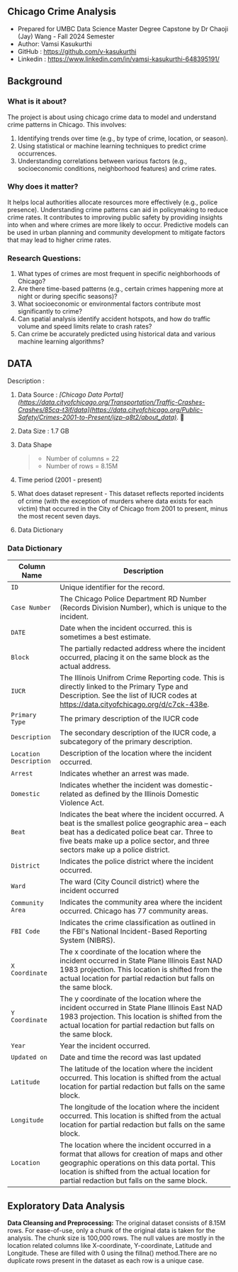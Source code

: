 ##  Chicago Crime Analysis

- Prepared for UMBC Data Science Master Degree Capstone by Dr Chaoji (Jay) Wang - Fall 2024 Semester
- Author: Vamsi Kasukurthi
- GitHub : https://github.com/v-kasukurthi
- Linkedin : https://www.linkedin.com/in/vamsi-kasukurthi-648395191/


##  Background
### What is it about? 
The project is about using chicago crime data to model and understand crime patterns in Chicago. This involves:
1. Identifying trends over time (e.g., by type of crime, location, or season).
2. Using statistical or machine learning techniques to predict crime occurrences.
3. Understanding correlations between various factors (e.g., socioeconomic conditions, neighborhood features) and crime rates.
### Why does it matter? 
It helps local authorities allocate resources more effectively (e.g., police presence). Understanding crime patterns can aid in policymaking to reduce crime rates. It contributes to improving public safety by providing insights into when and where crimes are more likely to occur. Predictive models can be used in urban planning and community development to mitigate factors that may lead to higher crime rates.
### Research Questions:
1. What types of crimes are most frequent in specific neighborhoods of Chicago?
2. Are there time-based patterns (e.g., certain crimes happening more at night or during specific seasons)?
3. What socioeconomic or environmental factors contribute most significantly to crime?
4. Can spatial analysis identify accident hotspots, and how do traffic volume and speed limits relate to crash rates?
5. Can crime be accurately predicted using historical data and various machine learning algorithms?



##  DATA
Description : 

1. Data Source : *[Chicago Data Portal](https://data.cityofchicago.org/Transportation/Traffic-Crashes-Crashes/85ca-t3if/data](https://data.cityofchicago.org/Public-Safety/Crimes-2001-to-Present/ijzp-q8t2/about_data)*. :link:

2. Data Size : 1.7 GB

3. Data Shape
   > - Number of columns =  22
   > - Number of rows    = 8.15M

4. Time period (2001 - present)
5. What does dataset represent - This dataset reflects reported incidents of crime (with the exception of murders where data exists for each victim) that occurred in the City of Chicago from 2001 to present, minus the most recent seven days.
6. Data Dictionary
   
### Data Dictionary

| **Column Name**                        | **Description**                                                                    |
|----------------------------------------|------------------------------------------------------------------------------------|
| `ID`                              | Unique identifier for the record.                                   |
| `Case Number`                     | The Chicago Police Department RD Number (Records Division Number), which is unique to the incident.                           |
| `DATE`                            | Date when the incident occurred. this is sometimes a best estimate.                                      |
| `Block`                           | The partially redacted address where the incident occurred, placing it on the same block as the actual address.                                          |
| `IUCR`                            | The Illinois Unifrom Crime Reporting code. This is directly linked to the Primary Type and Description. See the list of IUCR codes at https://data.cityofchicago.org/d/c7ck-438e.                      |
| `Primary Type`                    | The primary description of the IUCR code                                           |
| `Description`                     | The secondary description of the IUCR code, a subcategory of the primary description.                                       |
| `Location Description`            | Description of the location where the incident occurred.                                             |
| `Arrest`                          | Indicates whether an arrest was made.                                             |
| `Domestic`                        | Indicates whether the incident was domestic-related as defined by the Illinois Domestic Violence Act.                                       |
| `Beat`                            | Indicates the beat where the incident occurred. A beat is the smallest police geographic area – each beat has a dedicated police beat car. Three to five beats make up a police sector, and three sectors make up a police district.                                             |
| `District`                        | Indicates the police district where the incident occurred.                                |
| `Ward`                            | The ward (City Council district) where the incident occurred                                   |
| `Community Area`                  | Indicates the community area where the incident occurred. Chicago has 77 community areas.                                    |
| `FBI Code`                        | Indicates the crime classification as outlined in the FBI's National Incident-Based Reporting System (NIBRS).                                               |
| `X Coordinate`                    | The x coordinate of the location where the incident occurred in State Plane Illinois East NAD 1983 projection. This location is shifted from the actual location for partial redaction but falls on the same block.                                          |
| `Y Coordinate`                    | The y coordinate of the location where the incident occurred in State Plane Illinois East NAD 1983 projection. This location is shifted from the actual location for partial redaction but falls on the same block.                                       |
| `Year`                            | Year the incident occurred.                                       |
| `Updated on`                      | Date and time the record was last updated                                          |
| `Latitude`                        | The latitude of the location where the incident occurred. This location is shifted from the actual location for partial redaction but falls on the same block.                                           |
| `Longitude`                       | The longitude of the location where the incident occurred. This location is shifted from the actual location for partial redaction but falls on the same block.                          |
| `Location`                        | The location where the incident occurred in a format that allows for creation of maps and other geographic operations on this data portal. This location is shifted from the actual location for partial redaction but falls on the same block.                                           |


## Exploratory Data Analysis

**Data Cleansing and Preprocessing:**
The original dataset consists of 8.15M rows. For ease-of-use, only a chunk of the original data is taken for the analysis. The chunk size is 100,000 rows. The null values are mostly in the location related columns like X-coordinate, Y-coordinate, Latitude and Longitude. These are filled with 0 using the fillna() method.There are no duplicate rows present in the dataset as each row is a unique case.
